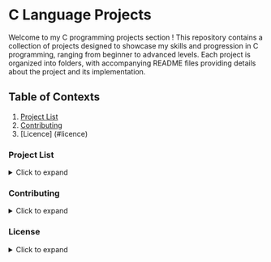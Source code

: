 # C Language Projects

Welcome to my C programming projects section ! This repository contains a collection of projects designed to showcase my skills and progression in C programming, ranging from beginner to advanced levels. Each project is organized into folders, with accompanying README files providing details about the project and its implementation.

## Table of Contexts

1. [Project List](#project-list)
2. [Contributing](#contributing)
3. [Licence] (#licence)

### Project List

<details>
<summary>Click to expand</summary>
<p>

- ### Beginner Level Projects

<details><summary>Click to expand</summary>
<p>

- [Hello World](./beginner_level/hello_world)
- [Simple Calculator](./beginner_level/simple_calculator)
- [Temperature Converter](./beginner_level/temperature_converter)
- [Guessing Game](./beginner_level/guessing_game)
- [To-Do List](./beginner_level/to_do_list)

</p>
</details>


- [Intermediate Level Projects](#intermediate-level-projects)

- [Advanced Level Projects](#advanced-level-projects)

</p>
</details>

### Contributing

<details><summary>Click to expand</summary>

<p>

If you have any suggestions for improvements, bug fixes, or new project ideas, feel free to open an issue or submit a pull request. Contributions are always welcome!

</p>
</details>

### License

<details><summary>Click to expand</summary>

<p>

This project is licensed under the [MIT License](LICENSE). Feel free to use, modify, and distribute the code for personal or commercial purposes.

</p>
</details>
